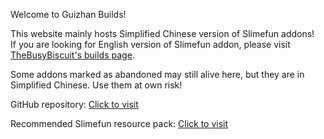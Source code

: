 Welcome to Guizhan Builds!

This website mainly hosts Simplified Chinese version of Slimefun addons!  
If you are looking for English version of Slimefun addon, please visit [TheBusyBiscuit's builds page](https://thebusybiscuit.github.io/builds/).

Some addons marked as abandoned may still alive here, but they are in Simplified Chinese. Use them at own risk!

GitHub repository: [Click to visit](https://github.com/ybw0014/guizhan-builds)

Recommended Slimefun resource pack: [Click to visit](https://ybw0014.net/post/guizhancraft-resource-pack)
